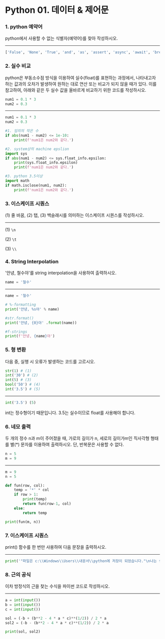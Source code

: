 # Python 01. 데이터 & 제어문



### 1. python 예약어

python에서 사용할 수 없는 식별자(예약어)를 찾아 작성하시오.

---

```python
['False', 'None', 'True', 'and', 'as', 'assert', 'async', 'await', 'break', 'class', 'continue', 'def', 'del', 'elif', 'else', 'except', 'finally', 'for', 'from', 'global', 'if', 'import', 'in', 'is', 'lambda', 'nonlocal', 'not', 'or', 'pass', 'raise', 'return', 'try', 'while', 'with', 'yield']
```



### 2. 실수 비교

python은 부동소수점 방식을 이용하여 실수(float)를 표현하는 과정에서, 나타내고자 하는 값과의 오차가 발생하여 원하는 대로 연산 또는 비교가 되지 않을 때가 있다. 이를 참고하여, 아래와 같은 두 실수 값을 올바르게 비교하기 위한 코드를 작성하시오.

```python
num1 = 0.1 * 3
num2 = 0.3
```

---

```python
num1 = 0.1 * 3
num2 = 0.3

#1. 임의의 작은 수
if abs(num1 - num2) <= 1e-10:
    print(f'num1은 num2와 같다.')

#2. system상의 machine epslion
import sys
if abs(num1 - num2) <= sys.float_info.epsilon:
    print(sys.float_info.epsilon)
    print(f'num1은 num2와 같다.')

#3. python 3.5이상
import math
if math.isclose(num1, num2):
    print(f'num1은 num2와 같다.')
```



### 3. 이스케이프 시퀀스

(1) 줄 바꿈, (2) 탭, (3) 백슬래시를 의미하는 이스케이프 시퀀스를 작성하시오.

---

(1) `\n`

(2) `\t`

(3) `\\`



### 4. String Interpolation

'안녕, 철수야'를 string interpolation을 사용하여 출력하시오.

```python
name = '철수'
```

---

```python
name = '철수'

# %-formatting
print('안녕, %s야' % name)

#str.format()
print('안녕, {0}야' .format(name))

#f-strings
print(f'안녕, {name}야')
```



### 5. 형 변환

다음 중, 실행 시 오류가 발생하는 코드를 고르시오.

```python
str(1) # (1)
int('30') # (2)
int(5) # (3)
bool('50') # (4)
int('3.5') # (5)
```

---

```python
int('3.5') (5)
```

int는 정수형이기 때문입니다. 3.5는 실수이므로 float를 사용해야 합니다.



### 6. 네모 출력

두 개의 정수 n과 m이 주어졌을 때, 가로의 길이가 n, 세로의 길이가m인 직사각형 형태를 별(*) 문자를 이용하여 출력하시오. 단, 반복문은 사용할 수 없다.

```python
n = 5
m = 9
```

---

```python
m = 9
n = 5

def fun(row, col):
    temp = '*' * col
    if row > 1:
        print(temp)
        return fun(row-1, col)
    else:
        return temp

print(fun(m, n))
```



### 7. 이스케이프 시퀀스

print() 함수를 한 번만 사용하여 다음 문장을 출력하시오.

---

```python
print('"파일은 c:\\Windows\\Users\\내문서\\python에 저장이 되었습니다."\n나는 생각했다. \'cd를 써서 git bash로 들어가 봐야지.\'')
```





### 8. 근의 공식

이차 방정식의 근을 찾는 수식을 파이썬 코드로 작성하시오.

---

```python
a = int(input())
b = int(input())
c = int(input())

sol = (-b + (b**2 - 4 * a * c)**(1/2)) / 2 * a
sol2 = (-b - (b**2 - 4 * a * c)**(1/2)) / 2 * a

print(sol, sol2)
```




